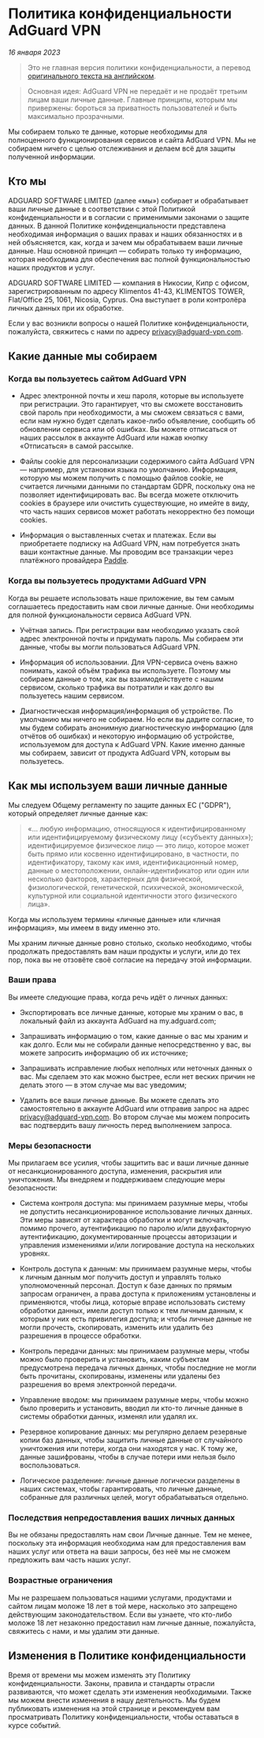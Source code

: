# Политика конфиденциальности AdGuard VPN
*16 января 2023*

> Это не главная версия политики конфиденциальности, а перевод [оригинального текста на английском](https://adguard-vpn.com/en/privacy.html).

> Основная идея: AdGuard VPN не передаёт и не продаёт третьим лицам ваши личные данные. Главные принципы, которым мы привержены: бороться за приватность пользователей и быть максимально прозрачными.

Мы собираем только те данные, которые необходимы для полноценного функционирования сервисов и сайта AdGuard VPN. Мы не собираем ничего с целью отслеживания и делаем всё для защиты полученной информации.

## Кто мы

ADGUARD SOFTWARE LIMITED (далее «мы») собирает и обрабатывает ваши личные данные в соответствии с этой Политикой конфиденциальности и в согласии с применимыми законами о защите данных. В данной Политике конфиденциальности представлена необходимая информация о ваших правах и наших обязанностях и в ней объясняется, как, когда и зачем мы обрабатываем ваши личные данные. Наш основной принцип — собирать только ту информацию, которая необходима для обеспечения вас полной функциональностью наших продуктов и услуг.

ADGUARD SOFTWARE LIMITED — компания в Никосии, Кипр с офисом, зарегистрированным по адресу Klimentos 41-43, KLIMENTOS TOWER, Flat/Office 25, 1061, Nicosia, Cyprus. Она выступает в роли контролёра личных данных при их обработке.

Если у вас возникли вопросы о нашей Политике конфиденциальности, пожалуйста, свяжитесь с нами по адресу privacy@adguard-vpn.com.

## Какие данные мы собираем

### Когда вы пользуетесь сайтом AdGuard VPN

* Адрес электронной почты и хеш пароля, которые вы используете при регистрации. Это гарантирует, что вы сможете восстановить свой пароль при необходимости, а мы сможем связаться с вами, если нам нужно будет сделать какое-либо объявление, сообщить об обновлении сервиса или об ошибках. Вы можете отписаться от наших рассылок в аккаунте AdGuard или нажав кнопку «Отписаться» в самой рассылке.

* Файлы cookie для персонализации содержимого сайта AdGuard VPN — например, для установки языка по умолчанию. Информация, которую мы можем получить с помощью файлов cookie, не считается личными данными по стандартам GDPR, поскольку она не позволяет идентифицировать вас. Вы всегда можете отключить cookies в браузере или очистить существующие, но имейте в виду, что часть наших сервисов может работать некорректно без помощи cookies.

* Информация о выставленных счетах и платежах. Если вы приобретаете подписку на AdGuard VPN, нам потребуется знать ваши контактные данные. Мы проводим все транзакции через платёжного провайдера [Paddle](https://paddle.com/).

### Когда вы пользуетесь продуктами AdGuard VPN

Когда вы решаете использовать наше приложение, вы тем самым соглашаетесь предоставить нам свои личные данные. Они необходимы для полной функциональности сервиса AdGuard VPN.

* Учётная запись. При регистрации вам необходимо указать свой адрес электронной почты и придумать пароль. Мы собираем эти данные, чтобы вы могли пользоваться AdGuard VPN.

* Информация об использовании. Для VPN-сервиса очень важно понимать, какой объём трафика вы используете. Поэтому мы собираем данные о том, как вы взаимодействуете с нашим сервисом, сколько трафика вы потратили и как долго вы пользуетесь нашим сервисом.

* Диагностическая информация/информация об устройстве. По умолчанию мы ничего не собираем. Но если вы дадите согласие, то мы будем собирать анонимную диагностическую информацию (для отчётов об ошибках) и некоторую информацию об устройстве, используемом для доступа к AdGuard VPN. Какие именно данные мы собираем, зависит от продукта AdGuard VPN, которым вы пользуетесь.

## Как мы используем ваши личные данные

Мы следуем Общему регламенту по защите данных ЕС ("GDPR"), который определяет личные данные как:

> «... любую информацию, относящуюся к идентифицированному или идентифицируемому физическому лицу («субъекту данных»); идентифицируемое физическое лицо — это лицо, которое может быть прямо или косвенно идентифицировано, в частности, по идентификатору, такому как имя, идентификационный номер, данные о местоположении, онлайн-идентификатор или один или несколько факторов, характерных для физической, физиологической, генетической, психической, экономической, культурной или социальной идентичности этого физического лица».

Когда мы используем термины «личные данные» или «личная информация», мы имеем в виду именно это.

Мы храним личные данные ровно столько, сколько необходимо, чтобы продолжать предоставлять вам наши продукты и услуги, или до тех пор, пока вы не отзовёте своё согласие на передачу этой информации.

### Ваши права

Вы имеете следующие права, когда речь идёт о личных данных:

* Экспортировать все личные данные, которые мы храним о вас, в локальный файл из аккаунта AdGuard на my.adguard.com;

* Запрашивать информацию о том, какие данные о вас мы храним и как долго. Если мы не собирали данные непосредственно у вас, вы можете запросить информацию об их источнике;

* Запрашивать исправление любых неполных или неточных данных о вас. Мы сделаем это как можно быстрее, если нет веских причин не делать этого — в этом случае мы вас уведомим;

* Удалить все ваши личные данные. Вы можете сделать это самостоятельно в аккаунте AdGuard или отправив запрос на адрес privacy@adguard-vpn.com. Во втором случае мы можем попросить вас подтвердить вашу личность перед выполнением запроса.

### Меры безопасности

Мы прилагаем все усилия, чтобы защитить вас и ваши личные данные от несанкционированного доступа, изменения, раскрытия или уничтожения. Мы внедряем и поддерживаем следующие меры безопасности:

* Система контроля доступа: мы принимаем разумные меры, чтобы не допустить несанкционированное использование личных данных. Эти меры зависят от характера обработки и могут включать, помимо прочего, аутентификацию по паролю и/или двухфакторную аутентификацию, документированные процессы авторизации и управления изменениями и/или логирование доступа на нескольких уровнях.

* Контроль доступа к данным: мы принимаем разумные меры, чтобы к личным данным мог получить доступ и управлять только уполномоченный персонал. Доступ к базе данных по прямым запросам ограничен, а права доступа к приложениям установлены и применяются, чтобы лица, которые вправе использовать систему обработки данных, имели доступ только к тем личным данным, к которым у них есть привилегия доступа; и чтобы личные данные не могли прочесть, скопировать, изменить или удалить без разрешения в процессе обработки.

* Контроль передачи данных: мы принимаем разумные меры, чтобы можно было проверить и установить, каким субъектам предусмотрена передача личных данных, чтобы последние не могли быть прочитаны, скопированы, изменены или удалены без разрешения во время электронной передачи.

* Управление вводом: мы принимаем разумные меры, чтобы можно было проверить и установить, вводил ли кто-то личные данные в системы обработки данных, изменял или удалял их.

* Резервное копирование данных: мы регулярно делаем резервные копии баз данных, чтобы защитить личные данные от случайного уничтожения или потери, когда они находятся у нас. К тому же, данные зашифрованы, чтобы в случае потери ими нельзя было воспользоваться.

* Логическое разделение: личные данные логически разделены в наших системах, чтобы гарантировать, что личные данные, собранные для различных целей, могут обрабатываться отдельно.

### Последствия непредоставления ваших личных данных

Вы не обязаны предоставлять нам свои Личные данные. Тем не менее, поскольку эта информация необходима нам для предоставления вам наших услуг или ответа на ваши запросы, без неё мы не сможем предложить вам часть наших услуг.

### Возрастные ограничения

Мы не разрешаем пользоваться нашими услугами, продуктами и сайтом лицам моложе 18 лет в той мере, насколько это запрещено действующим законодательством. Если вы узнаете, что кто-либо моложе 18 лет незаконно предоставил нам личные данные, пожалуйста, свяжитесь с нами, и мы удалим эти данные.

## Изменения в Политике конфиденциальности

Время от времени мы можем изменять эту Политику конфиденциальности. Законы, правила и стандарты отрасли развиваются, что может сделать эти изменения необходимыми. Также мы можем внести изменения в нашу деятельность. Мы будем публиковать изменения на этой странице и рекомендуем вам просматривать Политику конфиденциальности, чтобы оставаться в курсе событий.